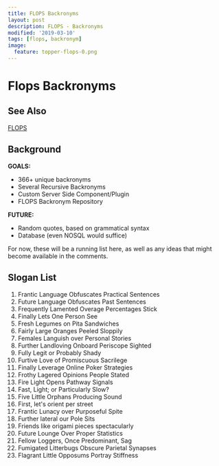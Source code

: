 ```yaml
---
title: FLOPS Backronyms
layout: post
description: FLOPS - Backronyms
modified: '2019-03-10'
tags: [flops, backronym]
image:
  feature: topper-flops-0.png
---
```


# Flops Backronyms

## See Also

[FLOPS](/blog/FLOPS)

## Background

**GOALS:**

* 366+ unique backronyms
* Several Recursive Backronyms
* Custom Server Side Component/Plugin
* FLOPS Backronym Repository

**FUTURE:**

* Random quotes, based on grammatical syntax
* Database (even NOSQL would suffice)

For now, these will be a running list here, as well as any ideas that might become available in the comments.

## Slogan List

1. Frantic Language Obfuscates Practical Sentences
1. Future Language Obfuscates Past Sentences
1. Frequently Lamented Overage Percentages Stick
1. Finally Lets One Person See
1. Fresh Legumes on Pita Sandwiches
1. Fairly Large Oranges Peeled Sloppily
1. Females Languish over Personal Stories
1. Further Landloving Onboard Periscope Sighted
1. Fully Legit or Probably Shady
1. Furtive Love of Promiscuous Sacrilege
1. Finally Leverage Online Poker Strategies
1. Frothy Lagered Opinions People Stated
1. Fire Light Opens Pathway Signals
1. Fast, Light; or Particularly Slow?
1. Five Little Orphans Producing Sound
1. First, let's orient per street
1. Frantic Lunacy over Purposeful Spite
1. Further lateral our Pole Sits
1. Friends like origami pieces spectacularly
1. Future Lounge Over Proper Statistics
1. Fellow Loggers, Once Predominant, Sag
1. Fumigated Litterbugs Obscure Parietal Synapses
1. Flagrant Little Opposums Portray Stiffness